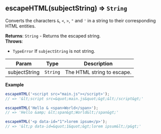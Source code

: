 <a name="escapeHTML"></a>

## escapeHTML(subjectString) ⇒ <code>String</code>

Converts the characters `&`, `<`, `>`, `"` and `'` in a string to their corresponding HTML entities.

**Returns**: <code>String</code> - Returns the escaped string.  
**Throws**:

- <code>TypeError</code> If `subjectString` is not string.


| Param | Type | Description |
| --- | --- | --- |
| subjectString | <code>String</code> | The HTML string to escape. |

**Example**  
```js
escapeHTML('<script src="main.js"></script>');
// => '&lt;script src=&quot;main.js&quot;&gt;&lt;/script&gt;'

escapeHTML('Hello & <span>World</span>');
// => 'Hello &amp; &lt;span&gt;World&lt;/span&gt;'

escapeHTML('<p data-id="1">lorem ipsum</p>');
// => '&lt;p data-id=&quot;1&quot;&gt;lorem ipsum&lt;/p&gt;'
```
